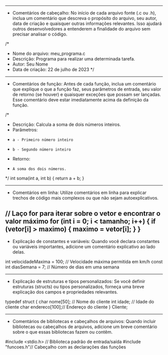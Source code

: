 ----------------------------------------------------------------------------------------------------------
* Comentários de cabeçalho:
No início de cada arquivo fonte (.c ou .h), inclua um comentário que descreva o propósito do arquivo, seu autor, data de criação e quaisquer outras informações relevantes. Isso ajudará outros desenvolvedores a entenderem a finalidade do arquivo sem precisar analisar o código.

/*
 * Nome do arquivo: meu_programa.c
 * Descrição: Programa para realizar uma determinada tarefa.
 * Autor: Seu Nome
 * Data de criação: 22 de julho de 2023
 */

----------------------------------------------------------------------------------------------------------
* Comentários de função:
Antes de cada função, inclua um comentário que explique o que a função faz, seus parâmetros de entrada, seu valor de retorno (se houver) e quaisquer exceções que possam ser lançadas. Esse comentário deve estar imediatamente acima da definição da função.

/*
 * Descrição: Calcula a soma de dois números inteiros.
 * Parâmetros:
 *     a - Primeiro número inteiro
 *     b - Segundo número inteiro
 * Retorno:
 *     A soma dos dois números.
 */
int soma(int a, int b) {
    return a + b;
}

----------------------------------------------------------------------------------------------------------
* Comentários em linha:
Utilize comentários em linha para explicar trechos de código mais complexos ou que não sejam autoexplicativos.

// Laço for para iterar sobre o vetor e encontrar o valor máximo
for (int i = 0; i < tamanho; i++) {
    if (vetor[i] > maximo) {
        maximo = vetor[i];
    }
}
----------------------------------------------------------------------------------------------------------
* Explicação de constantes e variáveis:
Quando você declara constantes ou variáveis importantes, adicione um comentário explicativo ao lado delas.

int velocidadeMaxima = 100; // Velocidade máxima permitida em km/h
const int diasSemana = 7;   // Número de dias em uma semana

----------------------------------------------------------------------------------------------------------
* Explicação de estruturas e tipos personalizados:
Se você definir estruturas (structs) ou tipos personalizados, forneça uma breve explicação dos campos e propriedades relevantes.

typedef struct {
    char nome[50];     // Nome do cliente
    int idade;         // Idade do cliente
    char endereco[100];// Endereço do cliente
} Cliente;

----------------------------------------------------------------------------------------------------------
* Comentários de bibliotecas e cabeçalhos de arquivos:
Quando incluir bibliotecas ou cabeçalhos de arquivos, adicione um breve comentário sobre o que essas bibliotecas fazem ou contêm.

#include <stdio.h>  // Biblioteca padrão de entrada/saída
#include "funcoes.h"// Cabeçalho com as declarações das funções

